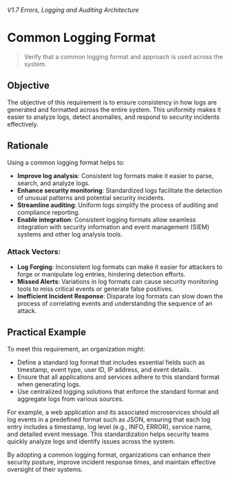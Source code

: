 *V1.7 Errors, Logging and Auditing Architecture*

# Common Logging Format

> Verify that a common logging format and approach is used across the system.

## Objective
The objective of this requirement is to ensure consistency in how logs are generated and formatted across the entire system. This uniformity makes it easier to analyze logs, detect anomalies, and respond to security incidents effectively.

## Rationale
Using a common logging format helps to:
- **Improve log analysis**: Consistent log formats make it easier to parse, search, and analyze logs.
- **Enhance security monitoring**: Standardized logs facilitate the detection of unusual patterns and potential security incidents.
- **Streamline auditing**: Uniform logs simplify the process of auditing and compliance reporting.
- **Enable integration**: Consistent logging formats allow seamless integration with security information and event management (SIEM) systems and other log analysis tools.

### Attack Vectors:
- **Log Forging**: Inconsistent log formats can make it easier for attackers to forge or manipulate log entries, hindering detection efforts.
- **Missed Alerts**: Variations in log formats can cause security monitoring tools to miss critical events or generate false positives.
- **Inefficient Incident Response**: Disparate log formats can slow down the process of correlating events and understanding the sequence of an attack.

## Practical Example
To meet this requirement, an organization might:
- Define a standard log format that includes essential fields such as timestamp, event type, user ID, IP address, and event details.
- Ensure that all applications and services adhere to this standard format when generating logs.
- Use centralized logging solutions that enforce the standard format and aggregate logs from various sources.

For example, a web application and its associated microservices should all log events in a predefined format such as JSON, ensuring that each log entry includes a timestamp, log level (e.g., INFO, ERROR), service name, and detailed event message. This standardization helps security teams quickly analyze logs and identify issues across the system.

By adopting a common logging format, organizations can enhance their security posture, improve incident response times, and maintain effective oversight of their systems.
